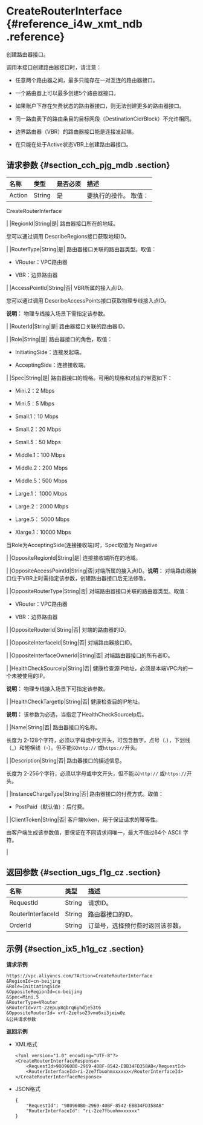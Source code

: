 # CreateRouterInterface {#reference_i4w_xmt_ndb .reference}

创建路由器接口。

调用本接口创建路由器接口时，请注意：

-   任意两个路由器之间，最多只能存在一对互连的路由器接口。

-   一个路由器上可以最多创建5个路由器接口。

-   如果账户下存在欠费状态的路由器接口，则无法创建更多的路由器接口。

-   同一路由表下的路由条目的目标网段（DestinationCidrBlock）不允许相同。

-   边界路由器（VBR）的路由器接口能是连接发起端。

-   在只能在处于Active状态VBR上创建路由器接口。

## 请求参数 {#section_cch_pjg_mdb .section}

|名称|类型|是否必须|描述|
|:-|:-|:---|:-|
|Action|String|是| 要执行的操作。 取值：

 CreateRouterInterface

 |
|RegionId|String|是| 路由器接口所在的地域。

 您可以通过调用 DescribeRegions接口获取地域ID。

 |
|RouterType|String|是| 路由器接口关联的路由器类型。取值：

 -   VRouter：VPC路由器

-   VBR：边界路由器


 |
|AccessPointId|String|否| VBR所属的接入点ID。

 您可以通过调用 DescribeAccessPoints接口获取物理专线接入点ID。

 **说明：** 物理专线接入场景下需指定该参数。

 |
|RouterId|String|是| 路由器接口关联的路由器ID。

 |
|Role|String|是| 路由器接口的角色，取值：

 -   InitiatingSide：连接发起端。

-   AcceptingSide：连接接收端。


 |
|Spec|String|是| 路由器接口的规格。可用的规格和对应的带宽如下：

 -   Mini.2：2 Mbps

-   Mini.5：5 Mbps

-   Small.1：10 Mbps

-   Small.2：20 Mbps

-   Small.5：50 Mbps

-   Middle.1：100 Mbps

-   Middle.2：200 Mbps

-   Middle.5：500 Mbps

-   Large.1： 1000 Mbps

-   Large.2：2000 Mbps

-   Large.5： 5000 Mbps

-   Xlarge.1：10000 Mbps

当Role为AcceptingSide(连接接收端)时，Spec取值为 Negative  

 |
|OppositeRegionId|String|是| 连接接收端所在的地域。

 |
|OppositeAccessPointId|String|否|对端所属的接入点ID。**说明：** 对端路由器接口位于VBR上时需指定该参数，创建路由器接口后无法修改。

|
|OppositeRouterType|String|否| 对端路由器接口关联的路由器类型。取值：

 -   VRouter：VPC路由器

-   VBR：边界路由器


 |
|OppositeRouterId|String|否| 对端的路由器的ID。

 |
|OppositeInterfaceId|String|否| 对端路由器接口ID。

 |
|OppositeInterfaceOwnerId|String|否| 对端路由器接口的所有者ID。

 |
|HealthCheckSourceIp|String|否| 健康检查源IP地址，必须是本端VPC内的一个未被使用的IP。

 **说明：** 物理专线接入场景下可指定该参数。

 |
|HealthCheckTargetIp|String|否| 健康检查目的IP地址。

 **说明：** 该参数为必选，当指定了HealthCheckSourceIp后。

 |
|Name|String|否| 路由器接口的名称。

 长度为 2-128个字符，必须以字母或中文开头，可包含数字，点号（.），下划线（\_）和短横线（-）。但不能以`http://` 或`https://`开头。

 |
|Description|String|否| 路由器接口的描述信息。

 长度为 2-256个字符，必须以字母或中文开头，但不能以`http://` 或`https://`开头。

 |
|InstanceChargeType|String|否| 路由器接口的付费方式。取值：

 -   PostPaid（默认值）：后付费。


 |
|ClientToken|String|否| 客户端token，用于保证请求的幂等性。

 由客户端生成该参数值，要保证在不同请求间唯一，最大不值过64个 ASCII 字符。

 |

## 返回参数 {#section_ugs_f1g_cz .section}

|名称|类型|描述|
|:-|:-|:-|
|RequestId|String|请求ID。|
|RouterInterfaceId|String|路由器接口的ID。|
|OrderId|String|订单号，选择预付费时返回该参数。|

## 示例 {#section_ix5_h1g_cz .section}

**请求示例**

``` {#createVPCpub}
https://vpc.aliyuncs.com/?Action=CreateRouterInterface
&RegionId=cn-beijing
&Role=InitiatingSide
&OppositeRegionId=cn-beijing
&Spec=Mini.5
&RouterType=VRouter
&RouterId=vrt-2zepuy8qbrq6yhdje53t6
&OppositeRouterId= vrt-2zefso23vmu6xi3jeiw0z
&公共请求参数
```

**返回示例**

-   XML格式

    ```
    <?xml version="1.0" encoding="UTF-8"?>
    <CreateRouterInterfaceResponse>
        <RequestId>980960B0-2969-40BF-8542-EBB34FD358AB</RequestId>
        <RouterInterfaceId>ri-2ze7fbuohmxxxxxx</RouterInterfaceId>
    </CreateRouterInterfaceResponse>
    ```

-   JSON格式

    ```
    { 
        "RequestId": "980960B0-2969-40BF-8542-EBB34FD358AB"
        "RouterInterfaceId": "ri-2ze7fbuohmxxxxxx"
    }
    ```


